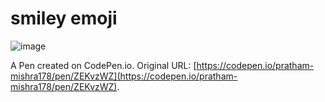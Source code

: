 # smiley emoji 

![image](https://user-images.githubusercontent.com/78583437/127009331-991f5e07-4920-4ad4-8cbe-05322e9dde55.png)



A Pen created on CodePen.io. Original URL: [https://codepen.io/pratham-mishra178/pen/ZEKvzWZ](https://codepen.io/pratham-mishra178/pen/ZEKvzWZ).



